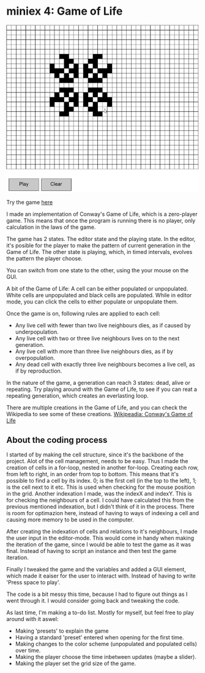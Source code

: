 # miniex 4: Game of Life

![Screenshot of the project](miniEx4_GameOfLife.png?raw=true "Screenshot of the project")

Try the game [here](https://epsilon99.github.io/AestheticProgrammingCourse/MiniExcercises/MiniEx_4/)

I made an implementation of Conway's Game of Life, which is a zero-player game. This means that once the program is running there is no player, only calculation in the laws of the game. 

The game has 2 states. The editor state and the playing state. In the editor, it's posible for the player to make the pattern of current generation in the Game of Life. The other state is playing, which, in timed intervals, evolves the pattern the player choose.

You can switch from one state to the other, using the your mouse on the GUI. 


A bit of the Game of Life:
A cell can be either populated or unpopulated. White cells are unpopulated and black cells are populated. While in editor mode, you can click the cells to either populate or unpopulate them.

Once the game is on, following rules are applied to each cell:
* Any live cell with fewer than two live neighbours dies, as if caused by underpopulation.
* Any live cell with two or three live neighbours lives on to the next generation.
* Any live cell with more than three live neighbours dies, as if by overpopulation.
* Any dead cell with exactly three live neighbours becomes a live cell, as if by reproduction.

In the nature of the game, a generation can reach 3 states: dead, alive or repeating.
Try playing around with the Game of Life, to see if you can reat a repeating generation, which creates an everlasting loop.

There are multiple creations in the Game of Life, and you can check the Wikipedia to see some of these creations.
[Wikipeadia: Conway's Game of Life](https://en.wikipedia.org/wiki/Conway's_Game_of_Life)

## About the coding process
I started of by making the cell structure, since it's the backbone of the project. Alot of the cell management, needs to be easy. Thus I made the creation of cells in a for-loop, nested in another for-loop. Creating each row, from left to right, in an order from top to bottom. This means that it's possible to find a cell by its index. 0; is the first cell (in the top to the left), 1; is the cell next to it etc. This is used when checking for the mouse position in the grid.
Another indexation I made, was the indexX and indexY. This is for checking the neighbours of a cell. I could have calculated this from the previous mentioned indexation, but I didn't think of it in the process. There is room for optimazion here, instead of having to ways of indexing a cell and causing more memory to be used in the computer.

After creating the indexation of cells and relations to it's neighbours, I made the user input in the editor-mode. This would come in handy when making the iteration of the game, since I would be able to test the game as it was final. Instead of having to script an instance and then test the game iteration.

Finally I tweaked the game and the variables and added a GUI element, which made it eaiser for the user to interact with. Instead of having to write 'Press space to play'. 

The code is a bit messy this time, because I had to figure out things as I went through it. I would consider going back and tweaking the code. 

As last time, I'm making a to-do list. Mostly for myself, but feel free to play around with it aswel:
* Making 'presets' to explain the game
* Having a standard 'preset' entered when opening for the first time.
* Making changes to the color scheme (unpopulated and populated cells) over time.
* Making the player choose the time inbetween updates (maybe a slider).
* Making the player set the grid size of the game.